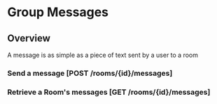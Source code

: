 # Group Messages

## Overview
A message is as simple as a piece of text sent by a user to a room

### Send a message [POST /rooms/{id}/messages]
<!-- include(tests/message/post.md) -->

### Retrieve a Room's messages [GET /rooms/{id}/messages]
<!-- include(tests/message/retrieve.md) -->
